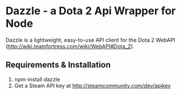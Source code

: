 Dazzle - a Dota 2 Api Wrapper for Node
===
Dazzle is a lightweight, easy-to-use API client for the Dota 2 WebAPI (http://wiki.teamfortress.com/wiki/WebAPI#Dota_2).

Requirements & Installation
------------
1. npm-install dazzle
2. Get a Steam API key at http://steamcommunity.com/dev/apikey
